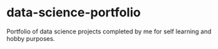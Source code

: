 # data-science-portfolio
Portfolio of data science projects completed by me for self learning and hobby purposes.
